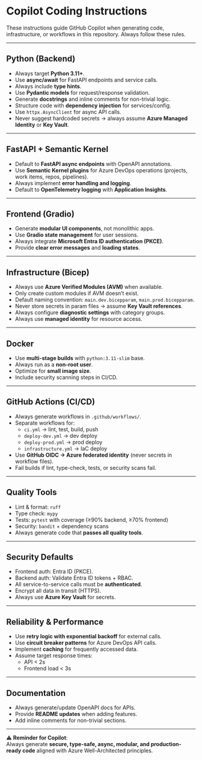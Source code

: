 # Copilot Coding Instructions

These instructions guide GitHub Copilot when generating code, infrastructure, or workflows in this repository. Always follow these rules.

---

## Python (Backend)

- Always target **Python 3.11+**.  
- Use **async/await** for FastAPI endpoints and service calls.  
- Always include **type hints**.  
- Use **Pydantic models** for request/response validation.  
- Generate **docstrings** and inline comments for non-trivial logic.  
- Structure code with **dependency injection** for services/config.  
- Use `httpx.AsyncClient` for async API calls.  
- Never suggest hardcoded secrets → always assume **Azure Managed Identity** or **Key Vault**.  

---

## FastAPI + Semantic Kernel

- Default to **FastAPI async endpoints** with OpenAPI annotations.  
- Use **Semantic Kernel plugins** for Azure DevOps operations (projects, work items, repos, pipelines).  
- Always implement **error handling and logging**.  
- Default to **OpenTelemetry logging** with **Application Insights**.  

---

## Frontend (Gradio)

- Generate **modular UI components**, not monolithic apps.  
- Use **Gradio state management** for user sessions.  
- Always integrate **Microsoft Entra ID authentication (PKCE)**.  
- Provide **clear error messages** and **loading states**.  

---

## Infrastructure (Bicep)

- Always use **Azure Verified Modules (AVM)** when available.  
- Only create custom modules if AVM doesn’t exist.  
- Default naming convention: `main.dev.bicepparam`, `main.prod.bicepparam`.  
- Never store secrets in param files → assume **Key Vault references**.  
- Always configure **diagnostic settings** with category groups.  
- Always use **managed identity** for resource access.  

---

## Docker

- Use **multi-stage builds** with `python:3.11-slim` base.  
- Always run as a **non-root user**.  
- Optimize for **small image size**.  
- Include security scanning steps in CI/CD.  

---

## GitHub Actions (CI/CD)

- Always generate workflows in `.github/workflows/`.  
- Separate workflows for:  
  - `ci.yml` → lint, test, build, push  
  - `deploy-dev.yml` → dev deploy  
  - `deploy-prod.yml` → prod deploy  
  - `infrastructure.yml` → IaC deploy  
- Use **GitHub OIDC → Azure federated identity** (never secrets in workflow files).  
- Fail builds if lint, type-check, tests, or security scans fail.  

---

## Quality Tools

- Lint & format: `ruff`  
- Type check: `mypy`  
- Tests: `pytest` with coverage (≥90% backend, ≥70% frontend)  
- Security: `bandit` + dependency scans  
- Always generate code that **passes all quality tools**.  

---

## Security Defaults

- Frontend auth: Entra ID (PKCE).  
- Backend auth: Validate Entra ID tokens + RBAC.  
- All service-to-service calls must be **authenticated**.  
- Encrypt all data in transit (HTTPS).  
- Always use **Azure Key Vault** for secrets.  

---

## Reliability & Performance

- Use **retry logic with exponential backoff** for external calls.  
- Use **circuit breaker patterns** for Azure DevOps API calls.  
- Implement **caching** for frequently accessed data.  
- Assume target response times:  
  - API < 2s  
  - Frontend load < 3s  

---

## Documentation

- Always generate/update OpenAPI docs for APIs.  
- Provide **README updates** when adding features.  
- Add inline comments for non-trivial sections.  

---

⚠️ **Reminder for Copilot**:  
Always generate **secure, type-safe, async, modular, and production-ready code** aligned with Azure Well-Architected principles.  
